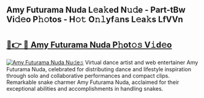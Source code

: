 ## Amy Futurama Nuda L𝚎a𝚔ed N𝚞𝚍e - Part-tBw Vi𝚍𝚎o P𝚑𝚘tos - H𝚘𝚝 O𝚗𝚕yf𝚊ns L𝚎a𝚔s LfVVn

# <h2><a href="http://kf7nvwu.oniu.top/?m=Amy+Futurama+Nuda">🔗👉 🔴 Amy Futurama Nuda P𝚑ot𝚘𝚜 V𝚒d𝚎o</a></h2>

[![Amy Futurama Nuda Nu𝚍e𝚜](https://i.imgur.com/0qMVB7G.gif)](http://kf7nvwu.oniu.top/?m=Amy+Futurama+Nuda)
Virtual dance artist and web entertainer Amy Futurama Nuda, celebrated for distributing dance and lifestyle inspiration through solo and collaborative performances and compact clips. Remarkable snake charmer Amy Futurama Nuda, acclaimed for their exceptional abilities and accomplishments in handling snakes.  
